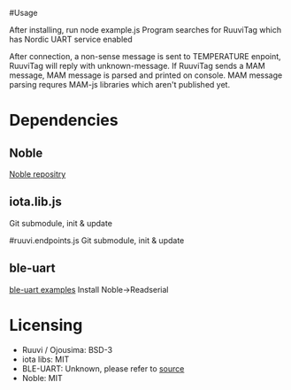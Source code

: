 #Usage

After installing, run node example.js
Program searches for RuuviTag which has Nordic UART service enabled

After connection, a non-sense message is sent to TEMPERATURE enpoint, RuuviTag will reply with unknown-message.
If RuuviTag sends a MAM message, MAM message is parsed and printed on console. 
MAM message parsing requres MAM-js libraries which aren't published yet.

# Dependencies
## Noble
[Noble repositry](https://github.com/sandeepmistry/noble)

## iota.lib.js
Git submodule, init & update

#ruuvi.endpoints.js
Git submodule, init & update

## ble-uart
[ble-uart examples](https://github.com/tigoe/BluetoothLE-Examples)
Install Noble->Readserial

# Licensing
 * Ruuvi / Ojousima: BSD-3
 * iota libs: MIT
 * BLE-UART: Unknown, please refer to [source](https://github.com/tigoe/BluetoothLE-Examples/issues/7)
 * Noble: MIT 

